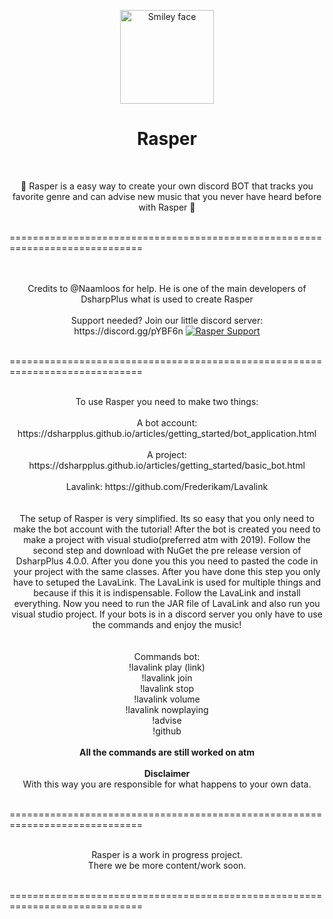 <p align="center"> 
  <img src="https://i.imgur.com/WokKYJC.png" alt="Smiley face" height="150" width="150" left="50">
  <h1 align="center">Rasper</h1>
</p>

<br>
<p align="center"> 👾 Rasper is a easy way to create your own discord BOT that tracks you favorite genre and can advise new music that you never have heard before with Rasper 👾</p>
<br>
=============================================================================<br>
<br>
<br>
<p align="center"> 
Credits to @Naamloos for help.
He is one of the main developers of DsharpPlus what is used to create Rasper
<br>
<br>
Support needed? Join our little discord server:
<br>
https://discord.gg/pYBF6n
  <a href="https://discord.gg/pYBF6n" rel="nofollow"><img src="https://camo.githubusercontent.com/01ce3abdd5c53590b546c357ed92c2a1a8b8a7bd/68747470733a2f2f646973636f72642e636f6d2f6170692f6775696c64732f3337393337383630393934323536303737302f656d6265642e706e673f7374796c653d62616e6e657231" alt="Rasper Support" data-canonical-src="https://discord.com/api/guilds/379378609942560770/embed.png?style=banner1" style="max-width:100%;"></a>
<br>
</p>
<br>
=============================================================================<br>
<br>
<p align="center"> 
To use Rasper you need to make two things: <br>
<br>
A bot account: https://dsharpplus.github.io/articles/getting_started/bot_application.html <br>
<br>
A project: https://dsharpplus.github.io/articles/getting_started/basic_bot.html <br>
<br>
Lavalink: https://github.com/Frederikam/Lavalink <br>
<br> 
<br> 
The setup of Rasper is very simplified. Its so easy that you only need to make the bot account with the tutorial! After the bot is created you need to make a project with visual studio(preferred atm with 2019). Follow the second step and download with NuGet the pre release version of DsharpPlus 4.0.0. After you done you this you need to pasted the code in your project with the same classes. After you have done this step you only have to setuped the LavaLink. The LavaLink is used for multiple things and because if this it is indispensable. Follow the LavaLink and install everything. Now you need to run the JAR file of LavaLink and also run you visual studio project. If your bots is in a discord server you only have to use the commands and enjoy the music!
<br>
<br>
<br>
  Commands bot:<br>
  !lavalink play (link)<br>
  !lavalink join<br>
  !lavalink stop<br>
  !lavalink volume<br>
  !lavalink nowplaying<br>
  !advise<br>
  !github<br>
<br>
  <b> All the commands are still worked on atm </b>
  <br>
<br>
  <b> Disclaimer </b><br>
  With this way you are responsible for what happens to your own data.
</p>
<br>
============================================================================= <br>
<br>
<p align="center"> 
Rasper is a work in progress project. <br>
There we be more content/work soon. <br>
</p>
<br>
============================================================================= <br>
<br>
